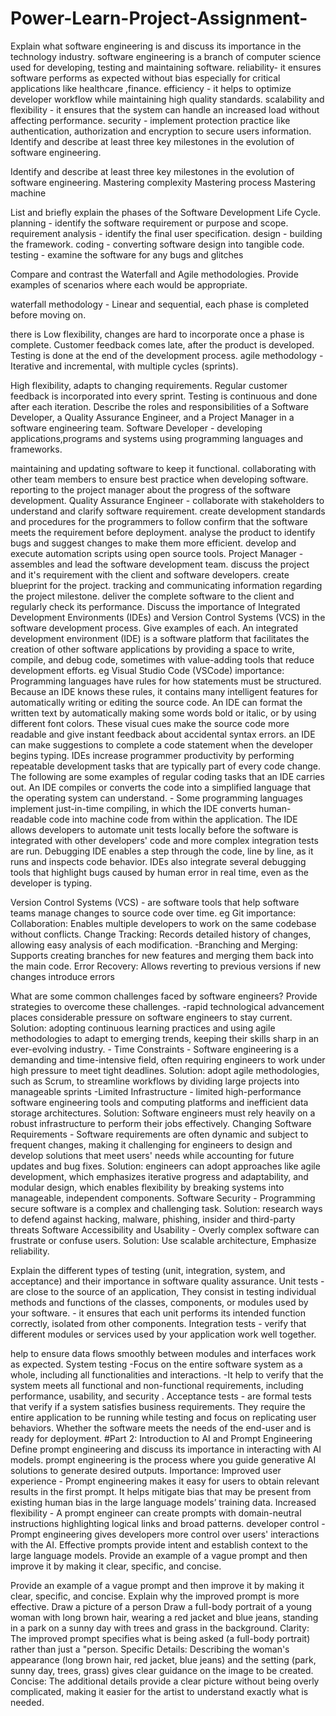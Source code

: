 # Power-Learn-Project-Assignment-
Explain what software engineering is and discuss its importance in the technology industry. software engineering is a branch of computer science used for developing, testing and maintaining software. reliability- it ensures software performs as expected without bias especially for critical applications like healthcare ,finance. efficiency - it helps to optimize developer workflow while maintaining high quality standards. scalability and flexibility - it ensures that the system can handle an increased load without affecting performance. security - implement protection practice like authentication, authorization and encryption to secure users information. Identify and describe at least three key milestones in the evolution of software engineering.

Identify and describe at least three key milestones in the evolution of software engineering. Mastering complexity Mastering process Mastering machine

List and briefly explain the phases of the Software Development Life Cycle. planning - identify the software requirement or purpose and scope. requirement analysis - identify the final user specification. design - building the framework. coding - converting software design into tangible code. testing - examine the software for any bugs and glitches

Compare and contrast the Waterfall and Agile methodologies. Provide examples of scenarios where each would be appropriate.

waterfall methodology - Linear and sequential, each phase is completed before moving on.

there is Low flexibility, changes are hard to incorporate once a phase is complete.
Customer feedback comes late, after the product is developed.
Testing is done at the end of the development process.
agile methodology - Iterative and incremental, with multiple cycles (sprints).

High flexibility, adapts to changing requirements.
Regular customer feedback is incorporated into every sprint.
Testing is continuous and done after each iteration.
Describe the roles and responsibilities of a Software Developer, a Quality Assurance Engineer, and a Project Manager in a software engineering team. Software Developer - developing applications,programs and systems using programming languages and frameworks.

maintaining and updating software to keep it functional.
collaborating with other team members to ensure best practice when developing software.
reporting to the project manager about the progress of the software development. Quality Assurance Engineer - collaborate with stakeholders to understand and clarify software requirement.
create development standards and procedures for the programmers to follow
confirm that the software meets the requirement before deployment.
analyse the product to identify bugs and suggest changes to make them more efficient.
develop and execute automation scripts using open source tools. Project Manager - assembles and lead the software development team.
discuss the project and it's requirement with the client and software developers.
create blueprint for the project.
tracking and communicating information regarding the project milestone.
deliver the complete software to the client and regularly check its performance.
Discuss the importance of Integrated Development Environments (IDEs) and Version Control Systems (VCS) in the software development process. Give examples of each. An integrated development environment (IDE) is a software platform that facilitates the creation of other software applications by providing a space to write, compile, and debug code, sometimes with value-adding tools that reduce development efforts. eg Visual Studio Code (VSCode) importance: Programming languages have rules for how statements must be structured. Because an IDE knows these rules, it contains many intelligent features for automatically writing or editing the source code. An IDE can format the written text by automatically making some words bold or italic, or by using different font colors. These visual cues make the source code more readable and give instant feedback about accidental syntax errors. an IDE can make suggestions to complete a code statement when the developer begins typing. IDEs increase programmer productivity by performing repeatable development tasks that are typically part of every code change. The following are some examples of regular coding tasks that an IDE carries out. An IDE compiles or converts the code into a simplified language that the operating system can understand. - Some programming languages implement just-in-time compiling, in which the IDE converts human-readable code into machine code from within the application. The IDE allows developers to automate unit tests locally before the software is integrated with other developers' code and more complex integration tests are run. Debugging IDE enables a step through the code, line by line, as it runs and inspects code behavior. IDEs also integrate several debugging tools that highlight bugs caused by human error in real time, even as the developer is typing.

Version Control Systems (VCS) - are software tools that help software teams manage changes to source code over time. eg Git importance: Collaboration: Enables multiple developers to work on the same codebase without conflicts. Change Tracking: Records detailed history of changes, allowing easy analysis of each modification. -Branching and Merging: Supports creating branches for new features and merging them back into the main code. Error Recovery: Allows reverting to previous versions if new changes introduce errors

What are some common challenges faced by software engineers? Provide strategies to overcome these challenges. -rapid technological advancement places considerable pressure on software engineers to stay current. Solution: adopting continuous learning practices and using agile methodologies to adapt to emerging trends, keeping their skills sharp in an ever-evolving industry. - Time Constraints - Software engineering is a demanding and time-intensive field, often requiring engineers to work under high pressure to meet tight deadlines. Solution: adopt agile methodologies, such as Scrum, to streamline workflows by dividing large projects into manageable sprints -Limited Infrastructure - limited high-performance software engineering tools and computing platforms and inefficient data storage architectures. Solution: Software engineers must rely heavily on a robust infrastructure to perform their jobs effectively. Changing Software Requirements - Software requirements are often dynamic and subject to frequent changes, making it challenging for engineers to design and develop solutions that meet users' needs while accounting for future updates and bug fixes. Solution: engineers can adopt approaches like agile development, which emphasizes iterative progress and adaptability, and modular design, which enables flexibility by breaking systems into manageable, independent components. Software Security - Programming secure software is a complex and challenging task. Solution: research ways to defend against hacking, malware, phishing, insider and third-party threats Software Accessibility and Usability - Overly complex software can frustrate or confuse users. Solution: Use scalable architecture, Emphasize reliability.

Explain the different types of testing (unit, integration, system, and acceptance) and their importance in software quality assurance. Unit tests - are close to the source of an application, They consist in testing individual methods and functions of the classes, components, or modules used by your software. - it ensures that each unit performs its intended function correctly, isolated from other components. Integration tests - verify that different modules or services used by your application work well together.

help to ensure data flows smoothly between modules and interfaces work as expected. System testing -Focus on the entire software system as a whole, including all functionalities and interactions. -It help to verify that the system meets all functional and non-functional requirements, including performance, usability, and security . Acceptance tests - are formal tests that verify if a system satisfies business requirements. They require the entire application to be running while testing and focus on replicating user behaviors.
Whether the software meets the needs of the end-user and is ready for deployment.
#Part 2: Introduction to AI and Prompt Engineering Define prompt engineering and discuss its importance in interacting with AI models. prompt engineering is the process where you guide generative AI solutions to generate desired outputs. Importance: Improved user experience - Prompt engineering makes it easy for users to obtain relevant results in the first prompt. It helps mitigate bias that may be present from existing human bias in the large language models’ training data. Increased flexibility - A prompt engineer can create prompts with domain-neutral instructions highlighting logical links and broad patterns. developer control - Prompt engineering gives developers more control over users' interactions with the AI. Effective prompts provide intent and establish context to the large language models. Provide an example of a vague prompt and then improve it by making it clear, specific, and concise.

Provide an example of a vague prompt and then improve it by making it clear, specific, and concise. Explain why the improved prompt is more effective. Draw a picture of a person Draw a full-body portrait of a young woman with long brown hair, wearing a red jacket and blue jeans, standing in a park on a sunny day with trees and grass in the background. Clarity: The improved prompt specifies what is being asked (a full-body portrait) rather than just a "person. Specific Details: Describing the woman's appearance (long brown hair, red jacket, blue jeans) and the setting (park, sunny day, trees, grass) gives clear guidance on the image to be created. Concise: The additional details provide a clear picture without being overly complicated, making it easier for the artist to understand exactly what is needed.
